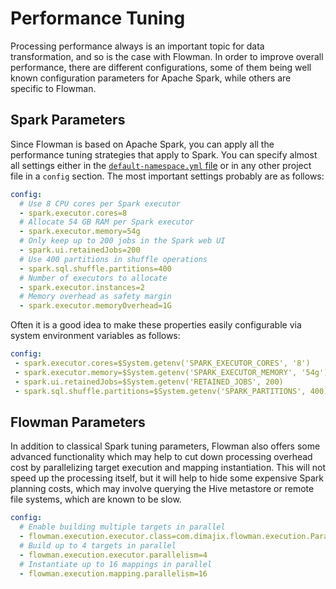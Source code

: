 # Performance Tuning

Processing performance always is an important topic for data transformation, and so is the case with Flowman. In order
to improve overall performance, there are different configurations, some of them being well known configuration
parameters for Apache Spark, while others are specific to Flowman.


## Spark Parameters

Since Flowman is based on Apache Spark, you can apply all the performance tuning strategies that apply to Spark. 
You can specify almost all settings either in the [`default-namespace.yml` file](../setup/config.md) or in any other
project file in a `config` section. The most important settings probably are as follows:

```yaml
config:
  # Use 8 CPU cores per Spark executor
  - spark.executor.cores=8
  # Allocate 54 GB RAM per Spark executor
  - spark.executor.memory=54g
  # Only keep up to 200 jobs in the Spark web UI
  - spark.ui.retainedJobs=200
  # Use 400 partitions in shuffle operations
  - spark.sql.shuffle.partitions=400
  # Number of executors to allocate
  - spark.executor.instances=2
  # Memory overhead as safety margin
  - spark.executor.memoryOverhead=1G
```

Often it is a good idea to make these properties easily configurable via system environment variables as follows:
```yaml
config:
 - spark.executor.cores=$System.getenv('SPARK_EXECUTOR_CORES', '8')
 - spark.executor.memory=$System.getenv('SPARK_EXECUTOR_MEMORY', '54g')
 - spark.ui.retainedJobs=$System.getenv('RETAINED_JOBS', 200)
 - spark.sql.shuffle.partitions=$System.getenv('SPARK_PARTITIONS', 400)
```


## Flowman Parameters

In addition to classical Spark tuning parameters, Flowman also offers some advanced functionality which may help to
cut down processing overhead cost by parallelizing target execution and mapping instantiation. This will not speed
up the processing itself, but it will help to hide some expensive Spark planning costs, which may involve querying
the Hive metastore or remote file systems, which are known to be slow.

```yaml
config:
  # Enable building multiple targets in parallel
  - flowman.execution.executor.class=com.dimajix.flowman.execution.ParallelExecutor
  # Build up to 4 targets in parallel
  - flowman.execution.executor.parallelism=4
  # Instantiate up to 16 mappings in parallel
  - flowman.execution.mapping.parallelism=16
```
